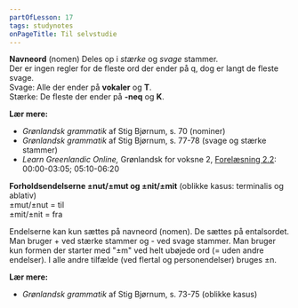 ```yaml
---
partOfLesson: 17
tags: studynotes
onPageTitle: Til selvstudie
---
```


**Navneord** (nomen)
Deles op i *stærke* og *svage* stammer.
<br>Der er ingen regler for de fleste ord der ender på q, dog er langt de fleste svage. 
<br>Svage: Alle der ender på **vokaler** og **T**.
<br>Stærke: De fleste der ender på **-neq** og **K**.

**Lær mere:**

- *Grønlandsk grammatik* af Stig Bjørnum, s. 70 (nominer)
- *Grønlandsk grammatik* af Stig Bjørnum, s. 77-78 (svage og stærke stammer)
- *Learn Greenlandic Online,* Grønlandsk for voksne 2, [Forelæsning 2.2](https://learngreenlandic.com/online/lg2/2.2/): 00:00-03:05; 05:10-06:20

**Forholdsendelserne ±nut/±mut og ±nit/±mit** (oblikke kasus: terminalis og ablativ)
<br>±mut/±nut = til
<br>±mit/±nit = fra

Endelserne kan kun sættes på navneord (nomen). De sættes på entalsordet.
<br>Man bruger + ved stærke stammer og - ved svage stammer. Man bruger kun formen der starter med "±m" ved helt ubøjede ord (= uden andre endelser). I alle andre tilfælde (ved flertal og personendelser) bruges ±n.

**Lær mere:**
- *Grønlandsk grammatik* af Stig Bjørnum, s. 73-75 (oblikke kasus)